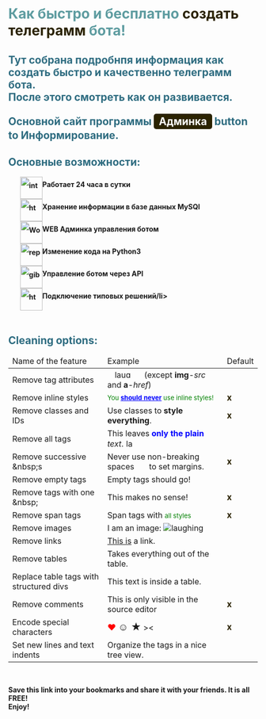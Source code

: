 
<h1 style="color: #5e9ca0;">Как быстро и бесплатно <span style="color: #2b2301;">создать телеграмм </span> бота!</h1>
<h2 style="color: #2e6c80;"Телеграмм бот :</h2>
<p>Тут собрана подробнпя информация как создать быстро и качественно телеграмм бота. <br />После этого смотреть как он развивается.&nbsp;</p>
<p>Основной сайт программы <span style="background-color: #2b2301; color: #fff; display: inline-block; padding: 3px 10px; font-weight: bold; border-radius: 5px;">Админка</span> button to Информирование.</p>
<h2 style="color: #2e6c80;">Основные возможности:</h2>
<ol style="list-style: none; font-size: 14px; line-height: 32px; font-weight: bold;">
<li style="clear: both;"><img style="float: left;" src="https://html-online.com/img/01-interactive-connection.png" alt="interactive connection" width="45" /> Работает 24 часа в сутки</li>
<li style="clear: both;"><img style="float: left;" src="https://html-online.com/img/02-html-clean.png" alt="html cleaner" width="45" />Хранение информации в базе данных MySQl</li>
<li style="clear: both;"><img style="float: left;" src="https://html-online.com/img/03-docs-to-html.png" alt="Word to html" width="45" /> WEB Админка управления ботом</li>
<li style="clear: both;"><img style="float: left;" src="https://html-online.com/img/04-replace.png" alt="replace text" width="45" /> Изменение кода на Python3</li>
<li style="clear: both;"><img style="float: left;" src="https://html-online.com/img/05-gibberish.png" alt="gibberish" width="45" /> Управление ботом через API</li>
<li style="clear: both;"><img style="float: left;" src="https://html-online.com/img/6-table-div-html.png" alt="html table div" width="45" /> Подключение типовых решений/li>
</ol>
<p>&nbsp; &nbsp; &nbsp; &nbsp; &nbsp; &nbsp; &nbsp;</p>
<h2 style="color: #2e6c80;">Cleaning options:</h2>
<table class="editorDemoTable">
<thead>
<tr>
<td>Name of the feature</td>
<td>Example</td>
<td>Default</td>
</tr>
</thead>
<tbody>
<tr>
<td>Remove tag attributes</td>
<td><img style="margin: 1px 15px;" src="images/smiley.png" alt="laughing" width="40" height="16" /> (except <strong>img</strong>-<em>src</em> and <strong>a</strong>-<em>href</em>)</td>
<td>&nbsp;</td>
</tr>
<tr>
<td>Remove inline styles</td>
<td><span style="color: green; font-size: 13px;">You <strong style="color: blue; text-decoration: underline;">should never</strong>&nbsp;use inline styles!</span></td>
<td><strong style="font-size: 17px; color: #2b2301;">x</strong></td>
</tr>
<tr>
<td>Remove classes and IDs</td>
<td><span id="demoId">Use classes to <strong class="demoClass">style everything</strong>.</span></td>
<td><strong style="font-size: 17px; color: #2b2301;">x</strong></td>
</tr>
<tr>
<td>Remove all tags</td>
<td>This leaves <strong style="color: blue;">only the plain</strong> <em>text</em>. <img style="margin: 1px;" src="images/smiley.png" alt="laughing" width="16" height="16" /></td>
<td>&nbsp;</td>
</tr>
<tr>
<td>Remove successive &amp;nbsp;s</td>
<td>Never use non-breaking spaces&nbsp;&nbsp;&nbsp;&nbsp;&nbsp;&nbsp;&nbsp;to set margins.</td>
<td><strong style="font-size: 17px; color: #2b2301;">x</strong></td>
</tr>
<tr>
<td>Remove empty tags</td>
<td>Empty tags should go!</td>
<td>&nbsp;</td>
</tr>
<tr>
<td>Remove tags with one &amp;nbsp;</td>
<td>This makes&nbsp;no sense!</td>
<td><strong style="font-size: 17px; color: #2b2301;">x</strong></td>
</tr>
<tr>
<td>Remove span tags</td>
<td>Span tags with <span style="color: green; font-size: 13px;">all styles</span></td>
<td><strong style="font-size: 17px; color: #2b2301;">x</strong></td>
</tr>
<tr>
<td>Remove images</td>
<td>I am an image: <img src="images/smiley.png" alt="laughing" /></td>
<td>&nbsp;</td>
</tr>
<tr>
<td>Remove links</td>
<td><a href="https://html-online.com" rel="nofollow">This is</a> a link.</td>
<td>&nbsp;</td>
</tr>
<tr>
<td>Remove tables</td>
<td>Takes everything out of the table.</td>
<td>&nbsp;</td>
</tr>
<tr>
<td>Replace table tags with structured divs</td>
<td>This text is inside a table.</td>
<td>&nbsp;</td>
</tr>
<tr>
<td>Remove comments</td>
<td>This is only visible in the source editor <!-- HELLO! --></td>
<td><strong style="font-size: 17px; color: #2b2301;">x</strong></td>
</tr>
<tr>
<td>Encode special characters</td>
<td><span style="color: red; font-size: 17px;">&hearts;</span> <strong style="font-size: 20px;">☺ ★</strong> &gt;&lt;</td>
<td><strong style="font-size: 17px; color: #2b2301;">x</strong></td>
</tr>
<tr>
<td>Set new lines and text indents</td>
<td>Organize the tags in a nice tree view.</td>
<td>&nbsp;</td>
</tr>
</tbody>
</table>
<p><strong>&nbsp;</strong></p>
<p><strong>Save this link into your bookmarks and share it with your friends. It is all FREE! </strong><br /><strong>Enjoy!</strong></p>
<p><strong>&nbsp;</strong></p>
